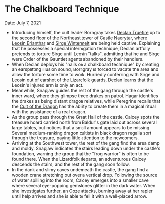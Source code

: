 # The Chalkboard Technique

Date: July 7, 2021

- Introducing himself, the cult leader Borngray takes [Declan Truefire](../Characters/Declan%20Truefire/%21index.md) up to the second floor of the Northeast tower of Castle Naerytar, where [Leosin Erlanthar](../npcs/Leosin%20Erlanthar.md) and [Sirge Wintermelt](../Characters/Sirge%20Wintermelt/%21index.md) are being held captive. Explaining that he possesses a special interrogation technique, Declan artfully pretends to torture Sirge until Leosin "talks", admitting that he and Sirge were Order of the Gauntlet agents abandoned by their handlers.
- When Declan deploys his "nails on a chalkboard technique" by creating an earsplitting illusion sound, Borngray is forced to vacate the area and allow the torture some time to work. Hurriedly conferring with Sirge and Leosin out of earshot of the Lizardfolk guards, Declan learns that the Leosin's injured arm is only an act.
- Meanwhile, Snapjaw guides the rest of the gang through the castle's inner ward, where they glimpse three drakes on patrol. Hagar identifies the drakes as being distant dragon relatives, while Peregrine recalls that the [Cult of the Dragon](../factions/Cult%20of%20the%20Dragon.md) has the ability to create them in a magical ritual with the assistance of a real dragon.
- As the group pass through the Great Hall of the castle, Calcey spots the treasure hoard carried north from Baldur's gate laid out across several large tables, but notices that a small amount appears to be missing. Several medium-ranking dragon cultists in black dragon regalia sort through the treasure, paying little attention to the newcomers.
- Arriving at the Southwest tower, the rest of the gang find the area damp and moldy. Snapjaw indicates the stairs leading down under the castle's foundation, warning the group that the "frog warrior" is often to be found there. When the Lizardfolk departs, an adventurous Calcey descends the stairs, and the rest of the gang soon follow.
- In the dank and slimy caves underneath the castle, the gang find a wooden crane stretching out over a vertical drop. Following the source of water spilling into the room, Calcey emerges into a smaller cave where several eye-popping gemstones glitter in the dark water. When she investigates further, an Ooze attacks, burning away at her rapier until help arrives and she is able to fell it with a well-placed arrow.